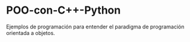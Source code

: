 # POO-con-C++-Python
Ejemplos de programación para entender el paradigma de programación orientada a objetos.
